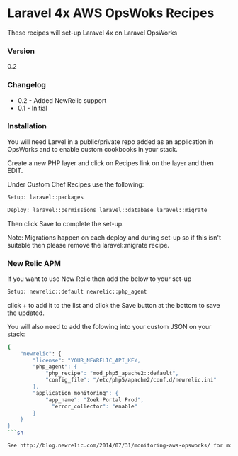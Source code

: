 # Laravel 4x AWS OpsWoks Recipes

These recipes will set-up Laravel 4x on Laravel OpsWorks

### Version
0.2

### Changelog

  - 0.2 - Added NewRelic support
  - 0.1 - Initial

### Installation

You will need Larvel in a public/private repo added as an application in OpsWorks and to enable custom cookbooks in your stack.

Create a new PHP layer and click on Recipes link on the layer and then EDIT. 

Under Custom Chef Recipes use the following:

```sh
Setup: laravel::packages
```
```sh
Deploy: laravel::permissions laravel::database laravel::migrate
```
Then click Save to complete the set-up. 

Note: Migrations happen on each deploy and during set-up so if this isn't suitable then please remove the laravel::migrate recipe.

### New Relic APM

If you want to use New Relic then add the below to your set-up

```sh
Setup: newrelic::default newrelic::php_agent
```
click + to add it to the list and click the Save button at the bottom to save the updated. 

You will also need to add the folowing into your custom JSON on your stack:

```sh
{
    "newrelic": {
        "license": "YOUR_NEWRELIC_API_KEY,
        "php_agent": {
            "php_recipe": "mod_php5_apache2::default",
            "config_file": "/etc/php5/apache2/conf.d/newrelic.ini"
        },
        "application_monitoring": {
            "app_name": "Zoek Portal Prod",
			  "error_collector": "enable"
        }
    }
}
```sh

See http://blog.newrelic.com/2014/07/31/monitoring-aws-opsworks/ for more info. 